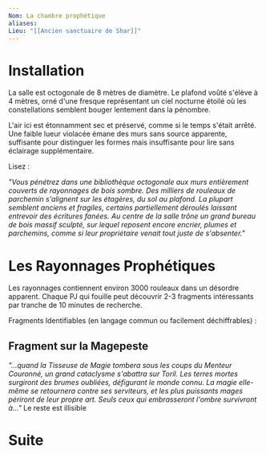 ```yaml
---
Nom: La chambre prophétique
aliases:
Lieu: "[[Ancien sanctuaire de Shar]]"
---
```

# Installation

La salle est octogonale de 8 mètres de diamètre. Le plafond voûté s'élève à 4 mètres, orné d'une fresque représentant un ciel nocturne étoilé où les constellations semblent bouger lentement dans la pénombre.

L'air ici est étonnamment sec et préservé, comme si le temps s'était arrêté. Une faible lueur violacée émane des murs sans source apparente, suffisante pour distinguer les formes mais insuffisante pour lire sans éclairage supplémentaire.

Lisez :

_"Vous pénétrez dans une bibliothèque octogonale aux murs entièrement couverts de rayonnages de bois sombre. Des milliers de rouleaux de parchemin s'alignent sur les étagères, du sol au plafond. La plupart semblent anciens et fragiles, certains partiellement déroulés laissant entrevoir des écritures fanées. Au centre de la salle trône un grand bureau de bois massif sculpté, sur lequel reposent encore encrier, plumes et parchemins, comme si leur propriétaire venait tout juste de s'absenter."_

# Les Rayonnages Prophétiques

Les rayonnages contiennent environ 3000 rouleaux dans un désordre apparent. Chaque PJ qui fouille peut découvrir 2-3 fragments intéressants par tranche de 10 minutes de recherche.

Fragments Identifiables (en langage commun ou facilement déchiffrables) :

## Fragment sur la Magepeste

_"...quand la Tisseuse de Magie tombera sous les coups du Menteur Couronné, un grand cataclysme s'abattra sur Toril. Les terres mortes surgiront des brumes oubliées, défigurant le monde connu. La magie elle-même se retournera contre ses serviteurs, et les plus puissants mages périront de leur propre art. Seuls ceux qui embrasseront l'ombre survivront à..."_ Le reste est illisible

# Suite
